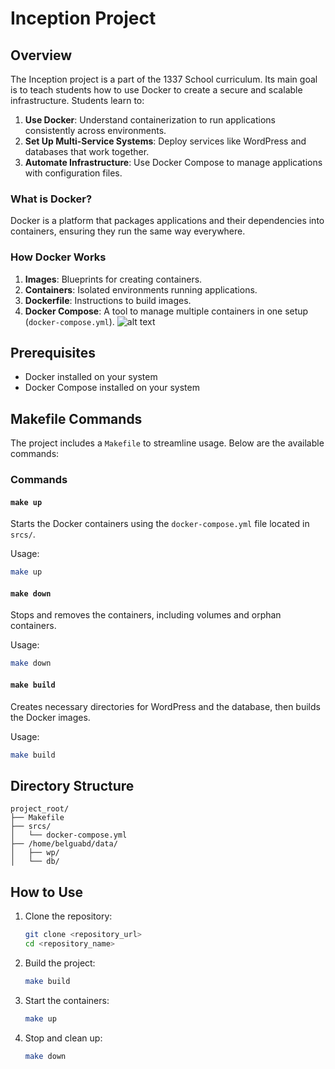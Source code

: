 # Inception Project

## Overview

The Inception project is a part of the 1337 School curriculum. Its main goal is to teach students how to use Docker to create a secure and scalable infrastructure. Students learn to:

1. **Use Docker**: Understand containerization to run applications consistently across environments.
2. **Set Up Multi-Service Systems**: Deploy services like WordPress and databases that work together.
3. **Automate Infrastructure**: Use Docker Compose to manage applications with configuration files.

### What is Docker?

Docker is a platform that packages applications and their dependencies into containers, ensuring they run the same way everywhere.

### How Docker Works

1. **Images**: Blueprints for creating containers.
2. **Containers**: Isolated environments running applications.
3. **Dockerfile**: Instructions to build images.
4. **Docker Compose**: A tool to manage multiple containers in one setup (`docker-compose.yml`).
![alt text](https://github.com/belguabd/inception/blob/main/inception.svg)

## Prerequisites

- Docker installed on your system
- Docker Compose installed on your system

## Makefile Commands

The project includes a `Makefile` to streamline usage. Below are the available commands:

### Commands

#### `make up`

Starts the Docker containers using the `docker-compose.yml` file located in `srcs/`.

Usage:

```bash
make up
```

#### `make down`

Stops and removes the containers, including volumes and orphan containers.

Usage:

```bash
make down
```

#### `make build`

Creates necessary directories for WordPress and the database, then builds the Docker images.

Usage:

```bash
make build
```

## Directory Structure

```
project_root/
├── Makefile
├── srcs/
│   └── docker-compose.yml
├── /home/belguabd/data/
│   ├── wp/
│   └── db/
```

## How to Use

1. Clone the repository:
   ```bash
   git clone <repository_url>
   cd <repository_name>
   ```
2. Build the project:
   ```bash
   make build
   ```
3. Start the containers:
   ```bash
   make up
   ```
4. Stop and clean up:
   ```bash
   make down
   ```


